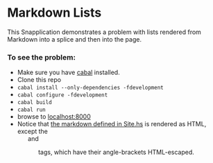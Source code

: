 # Markdown Lists

This Snapplication demonstrates a problem with lists rendered from Markdown into a splice and then into the page.

### To see the problem:

* Make sure you have [cabal](https://www.haskell.org/cabal/download.html) installed.
* Clone this repo
* `cabal install --only-dependencies -fdevelopment`
* `cabal configure -fdevelopment`
* `cabal build`
* `cabal run`
* browse to [localhost:8000](http://localhost:8000)
* Notice that [the markdown defined in Site.hs](blob/master/src/Site.hs#L30-L47) is rendered as HTML, except the <ul> and <ol> tags, which have their angle-brackets HTML-escaped.

